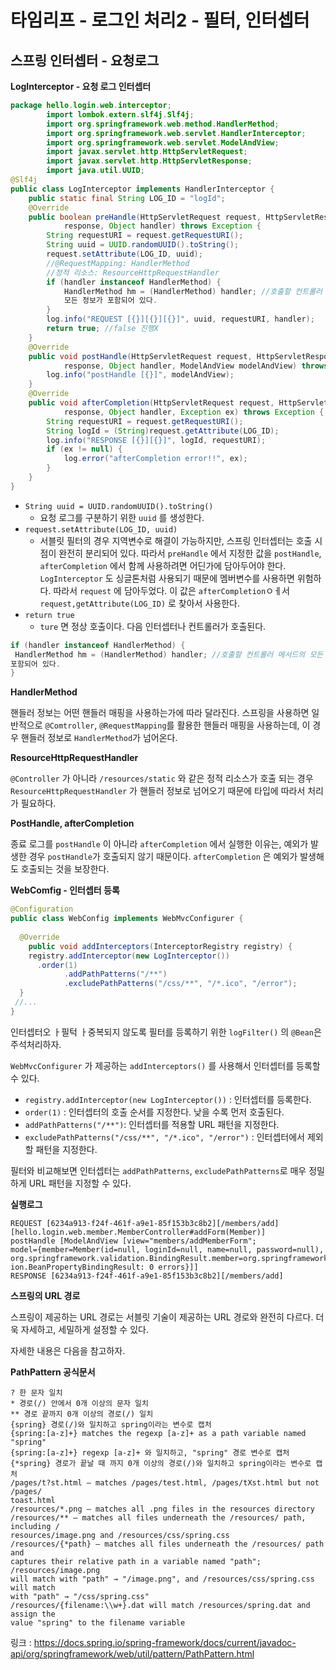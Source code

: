 # 타임리프 - 로그인 처리2 - 필터, 인터셉터

## 스프링 인터셉터 - 요청로그

**LogInterceptor - 요청 로그 인터셉터**

```java
package hello.login.web.interceptor;
        import lombok.extern.slf4j.Slf4j;
        import org.springframework.web.method.HandlerMethod;
        import org.springframework.web.servlet.HandlerInterceptor;
        import org.springframework.web.servlet.ModelAndView;
        import javax.servlet.http.HttpServletRequest;
        import javax.servlet.http.HttpServletResponse;
        import java.util.UUID;
@Slf4j
public class LogInterceptor implements HandlerInterceptor {
    public static final String LOG_ID = "logId";
    @Override
    public boolean preHandle(HttpServletRequest request, HttpServletResponse
            response, Object handler) throws Exception {
        String requestURI = request.getRequestURI();
        String uuid = UUID.randomUUID().toString();
        request.setAttribute(LOG_ID, uuid);
        //@RequestMapping: HandlerMethod
        //정적 리소스: ResourceHttpRequestHandler
        if (handler instanceof HandlerMethod) {
            HandlerMethod hm = (HandlerMethod) handler; //호출할 컨트롤러 메서드의
            모든 정보가 포함되어 있다.
        }
        log.info("REQUEST [{}][{}][{}]", uuid, requestURI, handler);
        return true; //false 진행X
    }
    @Override
    public void postHandle(HttpServletRequest request, HttpServletResponse
            response, Object handler, ModelAndView modelAndView) throws Exception {
        log.info("postHandle [{}]", modelAndView);
    }
    @Override
    public void afterCompletion(HttpServletRequest request, HttpServletResponse
            response, Object handler, Exception ex) throws Exception {
        String requestURI = request.getRequestURI();
        String logId = (String)request.getAttribute(LOG_ID);
        log.info("RESPONSE [{}][{}]", logId, requestURI);
        if (ex != null) {
            log.error("afterCompletion error!!", ex);
        }
    }
}
```

* `String uuid = UUID.randomUUID().toString()`
  * 요청 로그를 구분하기 위한 `uuid` 를 생성한다.
* `request.setAttribute(LOG_ID, uuid)`
  * 서블릿 필터의 경우 지역변수로 해결이 가능하지만, 스프링 인터셉터는 호출 시점이 완전히 분리되어 있다. 따라서 `preHandle` 에서 지정한 값을 `postHandle`, `afterCompletion` 에서 함께 사용하려면 어딘가에 담아두어야 한다. `LogInterceptor` 도 싱글톤처럼 사용되기 때문에 멤버변수를 사용하면 위험하다. 따라서 `request` 에 담아두었다. 이 값은 `afterCompletion`ㅇㅔ서 `request,getAttribute(LOG_ID)` 로 찾아서 사용한다.
* `return true`
  * `ture` 면 정상 호출이다. 다음 인터셉터나 컨트롤러가 호출된다.



```java
if (handler instanceof HandlerMethod) {
 HandlerMethod hm = (HandlerMethod) handler; //호출할 컨트롤러 메서드의 모든 정보가
포함되어 있다.
}
```



**HandlerMethod**

핸들러 정보는 어떤 핸들러 매핑을 사용하는가에 따라 달라진다. 스프링을 사용하면 일반적으로 `@Comtroller`, `@RequestMapping`를 활용한 핸들러 매핑을 사용하는데, 이 경우 핸들러 정보로 `HandlerMethod`가 넘어온다.



**ResourceHttpRequestHandler**

`@Controller` 가 아니라 `/resources/static` 와 같은 정적 리소스가 호출 되는 경우 `ResourceHttpRequestHandler` 가 핸들러 정보로 넘어오기 때문에 타입에 따라서 처리가 필요하다.



**PostHandle, afterCompletion**

종료 로그를 `postHandle` 이 아니라 `afterCompletion` 에서 실행한 이유는, 예외가 발생한 경우 `postHandle`가 호출되지 않기 때문이다. `afterCompletion` 은 예외가 발생해도 호출되는 것을 보장한다.



**WebComfig - 인터셉터 등록**

```java
@Configuration
public class WebConfig implements WebMvcConfigurer {
 
  @Override
 	public void addInterceptors(InterceptorRegistry registry) {
    registry.addInterceptor(new LogInterceptor())
      .order(1)
 			.addPathPatterns("/**")
 			.excludePathPatterns("/css/**", "/*.ico", "/error");
  }
 //...
}
```

인터셉터오 ㅏ필턱 ㅏ중복되지 않도록 필터를 등록하기 위한 `logFilter()` 의 `@Bean`은 주석처리하자.

`WebMvcConfigurer` 가 제공하는 `addInterceptors()` 를 사용해서 인터셉터를 등록할 수 있다.

* `registry.addInterceptor(new LogInterceptor())` : 인터셉터를 등록한다.
* `order(1)` : 인터셉터의 호출 순서를 지정한다. 낮을 수록 먼저 호출된다.
* `addPathPatterns("/**")`: 인터셉터를 적용할 URL 패턴을 지정한다.
* `excludePathPatterns("/css/**", "/*.ico", "/error")` : 인터셉터에서 제외할 패턴을 지정한다.

필터와 비교해보면 인터셉터는 `addPathPatterns`, `excludePathPatterns`로 매우 정밀하게 URL 패턴을 지정할 수 있다.



**실행로그**

```
REQUEST [6234a913-f24f-461f-a9e1-85f153b3c8b2][/members/add]
[hello.login.web.member.MemberController#addForm(Member)]
postHandle [ModelAndView [view="members/addMemberForm"; 
model={member=Member(id=null, loginId=null, name=null, password=null), 
org.springframework.validation.BindingResult.member=org.springframework.validat
ion.BeanPropertyBindingResult: 0 errors}]]
RESPONSE [6234a913-f24f-461f-a9e1-85f153b3c8b2][/members/add]
```



**스프링의 URL 경로**

스프링이 제공하는 URL 경로는 서블릿 기술이 제공하는 URL 경로와 완전히 다르다. 더욱 자세하고, 세밀하게 설정할 수 있다.

자세한 내용은 다음을 참고하자.



**PathPattern 공식문서**

```
? 한 문자 일치
* 경로(/) 안에서 0개 이상의 문자 일치
** 경로 끝까지 0개 이상의 경로(/) 일치
{spring} 경로(/)와 일치하고 spring이라는 변수로 캡처
{spring:[a-z]+} matches the regexp [a-z]+ as a path variable named "spring"
{spring:[a-z]+} regexp [a-z]+ 와 일치하고, "spring" 경로 변수로 캡처
{*spring} 경로가 끝날 때 까지 0개 이상의 경로(/)와 일치하고 spring이라는 변수로 캡처
/pages/t?st.html — matches /pages/test.html, /pages/tXst.html but not /pages/
toast.html
/resources/*.png — matches all .png files in the resources directory
/resources/** — matches all files underneath the /resources/ path, including /
resources/image.png and /resources/css/spring.css
/resources/{*path} — matches all files underneath the /resources/ path and 
captures their relative path in a variable named "path"; /resources/image.png 
will match with "path" → "/image.png", and /resources/css/spring.css will match 
with "path" → "/css/spring.css"
/resources/{filename:\\w+}.dat will match /resources/spring.dat and assign the 
value "spring" to the filename variable
```

링크 : https://docs.spring.io/spring-framework/docs/current/javadoc-api/org/springframework/web/util/pattern/PathPattern.html


